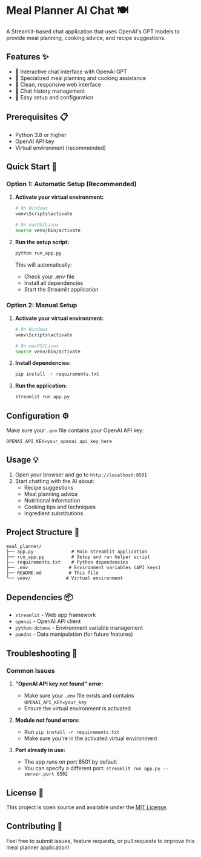 # Meal Planner AI Chat 🍽️

A Streamlit-based chat application that uses OpenAI's GPT models to provide meal planning, cooking advice, and recipe suggestions.

## Features ✨

- 💬 Interactive chat interface with OpenAI GPT
- 🍳 Specialized meal planning and cooking assistance
- 📱 Clean, responsive web interface
- 💾 Chat history management
- 🔧 Easy setup and configuration

## Prerequisites 📋

- Python 3.8 or higher
- OpenAI API key
- Virtual environment (recommended)

## Quick Start 🚀

### Option 1: Automatic Setup (Recommended)

1. **Activate your virtual environment:**
   ```bash
   # On Windows
   venv\Scripts\activate
   
   # On macOS/Linux
   source venv/bin/activate
   ```

2. **Run the setup script:**
   ```bash
   python run_app.py
   ```
   
   This will automatically:
   - Check your .env file
   - Install all dependencies
   - Start the Streamlit application

### Option 2: Manual Setup

1. **Activate your virtual environment:**
   ```bash
   # On Windows
   venv\Scripts\activate
   
   # On macOS/Linux
   source venv/bin/activate
   ```

2. **Install dependencies:**
   ```bash
   pip install -r requirements.txt
   ```

3. **Run the application:**
   ```bash
   streamlit run app.py
   ```

## Configuration ⚙️

Make sure your `.env` file contains your OpenAI API key:

```
OPENAI_API_KEY=your_openai_api_key_here
```

## Usage 💡

1. Open your browser and go to `http://localhost:8501`
2. Start chatting with the AI about:
   - Recipe suggestions
   - Meal planning advice
   - Nutritional information
   - Cooking tips and techniques
   - Ingredient substitutions

## Project Structure 📁

```
meal_planner/
├── app.py              # Main Streamlit application
├── run_app.py          # Setup and run helper script
├── requirements.txt    # Python dependencies
├── .env               # Environment variables (API keys)
├── README.md          # This file
└── venv/             # Virtual environment
```

## Dependencies 📦

- `streamlit` - Web app framework
- `openai` - OpenAI API client
- `python-dotenv` - Environment variable management
- `pandas` - Data manipulation (for future features)

## Troubleshooting 🔧

### Common Issues

1. **"OpenAI API key not found" error:**
   - Make sure your `.env` file exists and contains `OPENAI_API_KEY=your_key`
   - Ensure the virtual environment is activated

2. **Module not found errors:**
   - Run `pip install -r requirements.txt`
   - Make sure you're in the activated virtual environment

3. **Port already in use:**
   - The app runs on port 8501 by default
   - You can specify a different port: `streamlit run app.py --server.port 8502`

## License 📄

This project is open source and available under the [MIT License](LICENSE).

## Contributing 🤝

Feel free to submit issues, feature requests, or pull requests to improve this meal planner application!
